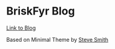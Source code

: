 # BriskFyr Blog

[Link to Blog](http://briskfyr.github.io/blog/)



Based on Minimal Theme by [Steve Smith](https://orderedlist.com/minimal/)
